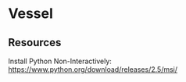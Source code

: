 # Vessel





## Resources
Install Python Non-Interactively:
https://www.python.org/download/releases/2.5/msi/
